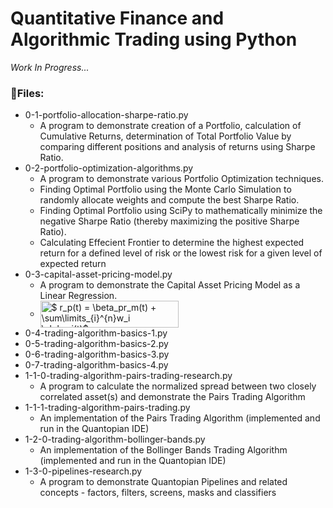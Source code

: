 # Quantitative Finance and Algorithmic Trading using Python
<p><em>Work In Progress...</em></p>

### 🐍Files:
<ul>
  <li>
    0-1-portfolio-allocation-sharpe-ratio.py
    <ul>
      <li>A program to demonstrate creation of a Portfolio, calculation of Cumulative Returns, determination of Total Portfolio Value by comparing different positions and analysis of returns using Sharpe Ratio.</li>
    </ul>
  </li>
    
  <li>
    0-2-portfolio-optimization-algorithms.py
    <ul>
      <li>A program to demonstrate various Portfolio Optimization techniques.</li>
      <li>Finding Optimal Portfolio using the Monte Carlo Simulation to randomly allocate weights and compute the best Sharpe Ratio.</li>
      <li>Finding Optimal Portfolio using SciPy to mathematically minimize the negative Sharpe Ratio (thereby maximizing the positive Sharpe Ratio).</li>
      <li>Calculating Effecient Frontier to determine the highest expected return for a defined level of risk or the lowest risk for a given level of expected return</li>
    </ul>
  </li>

  <li>
    0-3-capital-asset-pricing-model.py
    <ul>
      <li>A program to demonstrate the Capital Asset Pricing Model as a Linear Regression.</li>
      <li><img src="http://bit.ly/2J7UzN5" align="center" border="0" alt="$ r_p(t) = \beta_pr_m(t) + \sum\limits_{i}^{n}w_i \alpha_i(t)$" width="221" height="43" /></li>
    </ul>
  </li>

  <li>
    0-4-trading-algorithm-basics-1.py
  </li>

  <li>
    0-5-trading-algorithm-basics-2.py
  </li>

  <li>
    0-6-trading-algorithm-basics-3.py
  </li>

  <li>
    0-7-trading-algorithm-basics-4.py
  </li>

  <li>
    1-1-0-trading-algorithm-pairs-trading-research.py
    <ul>
      <li>A program to calculate the normalized spread between two closely correlated asset(s) and demonstrate the Pairs Trading Algorithm</li>
    </ul>
  </li>

  <li>
    1-1-1-trading-algorithm-pairs-trading.py
    <ul>
      <li>An implementation of the Pairs Trading Algorithm (implemented and run in the Quantopian IDE)</li>
    </ul>
  </li>

  <li>
    1-2-0-trading-algorithm-bollinger-bands.py
    <ul>
      <li>An implementation of the Bollinger Bands Trading Algorithm (implemented and run in the Quantopian IDE)</li>
    </ul>
  </li>

  <li>
    1-3-0-pipelines-research.py
    <ul>
      <li>A program to demonstrate Quantopian Pipelines and related concepts - factors, filters, screens, masks and classifiers</li>
    </ul>
  </li>
</ol>
